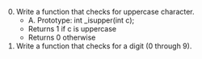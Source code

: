 0. Write a function that checks for uppercase character.
    - A. Prototype: int _isupper(int c);
    - Returns 1 if c is uppercase
    - Returns 0 otherwise
1. Write a function that checks for a digit (0 through 9).
